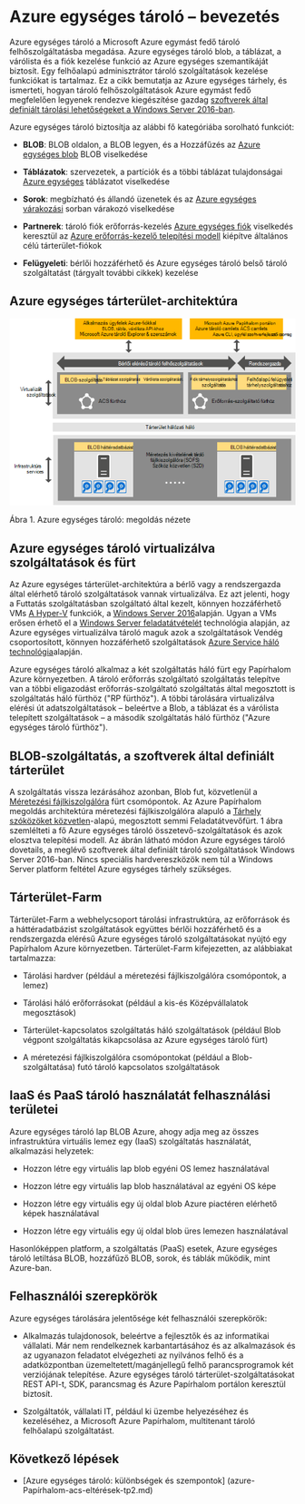 <properties
    pageTitle="Azure egységes tároló – bevezetés |} Microsoft Azure"
    description="További tudnivalók: Azure egységes tárhely"
    services="azure-stack"
    documentationCenter=""
    authors="AniAnirudh"
    manager="darmour"
    editor=""/>

<tags
    ms.service="azure-stack"
    ms.workload="na"
    ms.tgt_pltfrm="na"
    ms.devlang="na"
    ms.topic="get-started-article"
    ms.date="09/26/2016"
    ms.author="anirudha"/>

# <a name="introduction-to-azure-consistent-storage"></a>Azure egységes tároló – bevezetés
Azure egységes tároló a Microsoft Azure egymást fedő tároló felhőszolgáltatásba megadása. Azure egységes tároló blob, a táblázat, a várólista és a fiók kezelése funkció az Azure egységes szemantikáját biztosít. Egy felhőalapú adminisztrátor tároló szolgáltatások kezelése funkciókat is tartalmaz. Ez a cikk bemutatja az Azure egységes tárhely, és ismerteti, hogyan tároló felhőszolgáltatások Azure egymást fedő megfelelően legyenek rendezve kiegészítése gazdag [szoftverek által definiált tárolási lehetőségeket a Windows Server 2016-ban](https://blogs.technet.microsoft.com/windowsserver/2016/04/14/ten-reasons-youll-love-windows-server-2016-5-software-defined-storage/).

Azure egységes tároló biztosítja az alábbi fő kategóriába sorolható funkciót:

- **BLOB**: BLOB oldalon, a BLOB legyen, és a Hozzáfűzés az   [Azure egységes blob](https://msdn.microsoft.com/library/azure/dd179355.aspx#Anchor_1) BLOB
   viselkedése

- **Táblázatok**: szervezetek, a partíciók és a többi táblázat tulajdonságai   [Azure egységes](https://msdn.microsoft.com/library/azure/dd179355.aspx#Anchor_3) táblázatot
   viselkedése

- **Sorok**: megbízható és állandó üzenetek és az   [Azure egységes várakozási](https://msdn.microsoft.com/library/azure/dd179355.aspx#Anchor_2) sorban várakozó
   viselkedése

- **Partnerek**: tároló fiók erőforrás-kezelés   [Azure egységes fiók](https://azure.microsoft.com/documentation/articles/storage-create-storage-account/) 
   viselkedés keresztül az [Azure erőforrás-kezelő telepítési modell](https://azure.microsoft.com/documentation/articles/resource-manager-deployment-model/) kiépítve általános célú tárterület-fiókok

- **Felügyeleti**: bérlői hozzáférhető és Azure egységes tároló belső tároló szolgáltatást (tárgyalt további cikkek) kezelése

<span id="_Toc386544160" class="anchor"><span id="_Toc389466733" class="anchor"><span id="_Toc433223833" class="anchor"></span></span></span>
## <a name="azure-consistent-storage-architecture"></a>Azure egységes tárterület-architektúra

![Azure Papírhalom tároló: megoldás nézete](./media/azure-stack-storage-overview/acs-solution-view.png)

<span id="_Ref428549771" class="anchor"></span>Ábra 1. Azure egységes tároló: megoldás nézete

## <a name="azure-consistent-storage-virtualized-services-and-clusters"></a>Azure egységes tároló virtualizálva szolgáltatások és fürt

Az Azure egységes tárterület-architektúra a bérlő vagy a rendszergazda által elérhető tároló szolgáltatások vannak virtualizálva. Ez azt jelenti, hogy a Futtatás szolgáltatásban szolgáltató által kezelt, könnyen hozzáférhető VMs [A Hyper-V](https://technet.microsoft.com/library/dn765471.aspx) funkciók, a [Windows Server 2016](http://www.microsoft.com/server-cloud/products/windows-server-2016/)alapján.
Ugyan a VMs erősen érhető el a [Windows Server feladatátvételét](https://technet.microsoft.com/library/dn765474.aspx) technológia alapján, az Azure egységes virtualizálva tároló maguk azok a szolgáltatások Vendég csoportosított, könnyen hozzáférhető szolgáltatások [Azure Service háló technológia](http://azure.microsoft.com/campaigns/service-fabric/)alapján.

Azure egységes tároló alkalmaz a két szolgáltatás háló fürt egy Papírhalom Azure környezetben.
A tároló erőforrás szolgáltató szolgáltatás telepítve van a többi eligazodást erőforrás-szolgáltató szolgáltatás által megosztott is szolgáltatás háló fürthöz ("RP fürthöz"). A többi tárolására virtualizálva elérési út adatszolgáltatások – beleértve a Blob, a táblázat és a várólista telepített szolgáltatások – a második szolgáltatás háló fürthöz ("Azure egységes tároló fürthöz").

## <a name="blob-service-and-software-defined-storage"></a>BLOB-szolgáltatás, a szoftverek által definiált tárterület

A szolgáltatás vissza lezárásához azonban, Blob fut, közvetlenül a [Méretezési fájlkiszolgálóra](https://technet.microsoft.com/library/hh831349.aspx) fürt csomópontok. Az Azure Papírhalom megoldás architektúra méretezési fájlkiszolgálóra alapuló a [Tárhely szóközöket közvetlen](https://technet.microsoft.com/library/mt126109.aspx)-alapú, megosztott semmi Feladatátvevőfürt. 1 ábra szemlélteti a fő Azure egységes tároló összetevő-szolgáltatások és azok elosztva telepítési modell. Az ábrán látható módon Azure egységes tároló dovetails, a meglévő szoftverek által definiált tároló szolgáltatások Windows Server 2016-ban. Nincs speciális hardvereszközök nem túl a Windows Server platform feltétel Azure egységes tárhely szükséges.

## <a name="storage-farm"></a>Tárterület-Farm

Tárterület-Farm a webhelycsoport tárolási infrastruktúra, az erőforrások és a háttéradatbázist szolgáltatások együttes bérlői hozzáférhető és a rendszergazda elérésű Azure egységes tároló szolgáltatásokat nyújtó egy Papírhalom Azure környezetben. Tárterület-Farm kifejezetten, az alábbiakat tartalmazza:

- Tárolási hardver (például a méretezési fájlkiszolgálóra csomópontok, a lemez)

- Tárolási háló erőforrásokat (például a kis-és Középvállalatok megosztások)

- Tárterület-kapcsolatos szolgáltatás háló szolgáltatások (például Blob végpont szolgáltatás kikapcsolása az Azure egységes tároló fürt)

- A méretezési fájlkiszolgálóra csomópontokat (például a Blob-szolgáltatása) futó tároló kapcsolatos szolgáltatások

## <a name="iaas-and-paas-storage-usage-scenarios"></a>IaaS és PaaS tároló használatát felhasználási területei

Azure egységes tároló lap BLOB Azure, ahogy adja meg az összes infrastruktúra virtuális lemez egy (IaaS) szolgáltatás használatát, alkalmazási helyzetek:

- Hozzon létre egy virtuális lap blob egyéni OS lemez használatával

- Hozzon létre egy virtuális lap blob használatával az egyéni OS képe

- Hozzon létre egy virtuális egy új oldal blob Azure piactéren elérhető képek használatával

- Hozzon létre egy virtuális egy új oldal blob üres lemezen használatával

Hasonlóképpen platform, a szolgáltatás (PaaS) esetek, Azure egységes tároló letiltása BLOB, hozzáfűző BLOB, sorok, és táblák működik, mint Azure-ban.

## <a name="user-roles"></a>Felhasználói szerepkörök


Azure egységes tárolására jelentősége két felhasználói szerepkörök:

- Alkalmazás tulajdonosok, beleértve a fejlesztők és az informatikai vállalati. Már nem rendelkeznek karbantartásához és az alkalmazások és az ugyanazon feladatot elvégezheti az nyilvános felhő és a adatközpontban üzemeltetett/magánjellegű felhő parancsprogramok két verziójának telepítése. Azure egységes tároló tárterület-szolgáltatásokat REST API-t, SDK, parancsmag és Azure Papírhalom portálon keresztül biztosít.

- Szolgáltatók, vállalati IT, például ki üzembe helyezéséhez és kezeléséhez, a Microsoft Azure Papírhalom, multitenant tároló felhőalapú szolgáltatást.

## <a name="next-steps"></a>Következő lépések


- <span id="Concepts" class="anchor"></span>[Azure egységes tároló: különbségek és szempontok] (azure-Papírhalom-acs-eltérések-tp2.md)
